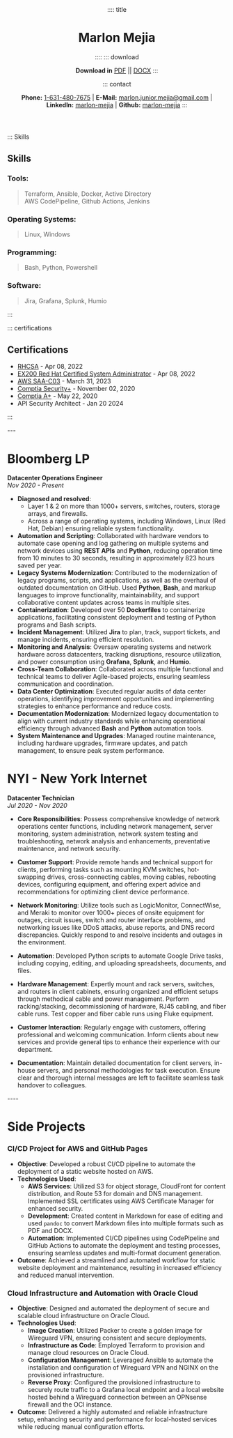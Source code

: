 <header>
:::: title

# Marlon Mejia
::::
::: download

**Download in** [PDF](resume.pdf) || [DOCX](resume.docx)
:::

::: contact

**Phone:** [1-631-480-7675](tel:1-631-480-7675) | **E-Mail:** <a href="mailto:marlon.junior.mejia@gmail.com">marlon.junior.mejia@gmail.com</a> | **LinkedIn:** [marlon-mejia](https://www.linkedin.com/in/marlon-mejia/) | **Github:** [marlon-mejia](https://github.com/MarlonJMejia)
:::
</header>

<aside>

::: Skills

# Skills

### Tools:

>Terraform, Ansible, Docker, Active Directory<br>
AWS CodePipeline, Github Actions, Jenkins

### Operating Systems:

>Linux, Windows

### Programming:

> Bash, Python, Powershell

### Software:

> Jira, Grafana, Splunk, Humio

:::

::: certifications

# Certifications

- [RHCSA](https://rhtapps.redhat.com/verify?certId=220-057-368) - Apr 08, 2022
- [EX200 Red Hat Certified System Administrator](https://rhtapps.redhat.com/verify?certId=220-057-368) - Apr 08, 2022
- [AWS SAA-C03](https://www.credly.com/badges/838a30cd-0701-4069-b4be-68fe22d6962a) - March 31, 2023
- [Comptia Security+](https://www.credly.com/badges/136d58c4-24d3-4487-aad5-c51e120a3e7f) - November 02, 2020
- [Comptia A+](https://www.credly.com/badges/89fca521-f3de-4c36-90f5-7552f9c4c26e) - May 22, 2020
- API Security Architect - Jan 20 2024

:::
</aside>
---

<main>

# Bloomberg LP 
**Datacenter Operations Engineer**  
*Nov 2020 - Present*

- **Diagnosed and resolved**:
  - Layer 1 & 2 on more than 1000+ servers, switches, routers, storage arrays, and firewalls.
  - Across a range of operating systems, including Windows, Linux (Red Hat, Debian) ensuring reliable system functionality.
- **Automation and Scripting**: Collaborated with hardware vendors to automate case opening and log gathering on multiple systems and network devices using **REST APIs** and **Python**, reducing operation time from 10 minutes to 30 seconds, resulting in approximately 823 hours saved per year.
- **Legacy Systems Modernization**: Contributed to the modernization of legacy programs, scripts, and applications, as well as the overhaul of outdated documentation on GitHub. Used **Python**, **Bash**, and markup languages to improve functionality, maintainability, and support collaborative content updates across teams in multiple sites.
- **Containerization**: Developed over 50 **Dockerfiles** to containerize applications, facilitating consistent deployment and testing of Python programs and Bash scripts.
- **Incident Management**: Utilized **Jira** to plan, track, support tickets, and manage incidents, ensuring efficient resolution.
- **Monitoring and Analysis**: Oversaw operating systems and network hardware across datacenters, tracking disruptions, resource utilization, and power consumption using **Grafana**, **Splunk**, and **Humio**.
- **Cross-Team Collaboration**: Collaborated across multiple functional and technical teams to deliver Agile-based projects, ensuring seamless communication and coordination.
- **Data Center Optimization**: Executed regular audits of data center operations, identifying improvement opportunities and implementing strategies to enhance performance and reduce costs.
- **Documentation Modernization**: Modernized legacy documentation to align with current industry standards while enhancing operational efficiency through advanced **Bash** and **Python** automation tools.
- **System Maintenance and Upgrades**: Managed routine maintenance, including hardware upgrades, firmware updates, and patch management, to ensure peak system performance.

# NYI - New York Internet
**Datacenter Technician**  
*Jul 2020 - Nov 2020*

- **Core Responsibilities**: Possess comprehensive knowledge of network operations center functions, including network management, server monitoring, system administration, network system testing and troubleshooting, network analysis and enhancements, preventative maintenance, and network security.

- **Customer Support**: Provide remote hands and technical support for clients, performing tasks such as mounting KVM switches, hot-swapping drives, cross-connecting cables, moving cables, rebooting devices, configuring equipment, and offering expert advice and recommendations for optimizing client device performance.

- **Network Monitoring**: Utilize tools such as LogicMonitor, ConnectWise, and Meraki to monitor over 1000+ pieces of onsite equipment for outages, circuit issues, switch and router interface problems, and networking issues like DDoS attacks, abuse reports, and DNS record discrepancies. Quickly respond to and resolve incidents and outages in the environment.

- **Automation**: Developed Python scripts to automate Google Drive tasks, including copying, editing, and uploading spreadsheets, documents, and files.

- **Hardware Management**: Expertly mount and rack servers, switches, and routers in client cabinets, ensuring organized and efficient setups through methodical cable and power management. Perform racking/stacking, decommissioning of hardware, RJ45 cabling, and fiber cable runs. Test copper and fiber cable runs using Fluke equipment.

- **Customer Interaction**: Regularly engage with customers, offering professional and welcoming communication. Inform clients about new services and provide general tips to enhance their experience with our department.

- **Documentation**: Maintain detailed documentation for client servers, in-house servers, and personal methodologies for task execution. Ensure clear and thorough internal messages are left to facilitate seamless task handover to colleagues.


</main>
----

# Side Projects

### CI/CD Project for AWS and GitHub Pages

- **Objective**: Developed a robust CI/CD pipeline to automate the deployment of a static website hosted on AWS.
- **Technologies Used**:
  - **AWS Services**: Utilized S3 for object storage, CloudFront for content distribution, and Route 53 for domain and DNS management. Implemented SSL certificates using AWS Certificate Manager for enhanced security.
  - **Development**: Created content in Markdown for ease of editing and used `pandoc` to convert Markdown files into multiple formats such as PDF and DOCX.
  - **Automation**: Implemented CI/CD pipelines using CodePipeline and GitHub Actions to automate the deployment and testing processes, ensuring seamless updates and multi-format document generation.
- **Outcome**: Achieved a streamlined and automated workflow for static website deployment and maintenance, resulting in increased efficiency and reduced manual intervention.

### Cloud Infrastructure and Automation with Oracle Cloud

- **Objective**: Designed and automated the deployment of secure and scalable cloud infrastructure on Oracle Cloud.
- **Technologies Used**:
  - **Image Creation**: Utilized Packer to create a golden image for Wireguard VPN, ensuring consistent and secure deployments.
  - **Infrastructure as Code**: Employed Terraform to provision and manage cloud resources on Oracle Cloud.
  - **Configuration Management**: Leveraged Ansible to automate the installation and configuration of Wireguard VPN and NGINX on the provisioned infrastructure.
  - **Reverse Proxy**: Configured the provisioned infrastructure to securely route traffic to a Grafana local endpoint and a local website hosted behind a Wireguard connection between an OPNsense firewall and the OCI instance.
- **Outcome**: Delivered a highly automated and reliable infrastructure setup, enhancing security and performance for local-hosted services while reducing manual configuration efforts.

